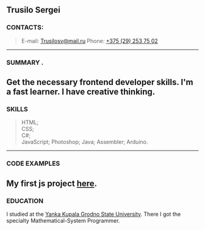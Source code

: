 
## Trusilo Sergei

### CONTACTS:
> E-mail: Trusilosv@mail.ru 
> Phone: [+375 (29) 253 75 02](tel:+375292537502)  
---
### SUMMARY .
Get the necessary frontend developer skills. I'm a fast learner. I have creative thinking.
---
### SKILLS 
> HTML;  
> CSS;  
> C#;  
> JavaScript;
> Photoshop;
> Java;
> Assembler;
> Arduino.
---
### CODE EXAMPLES
My first js project [here](https://github.com/trusilosv/calculate).
---
### EDUCATION 
I studied at the [Yanka Kupala Grodno State University](https://www.grsu.by/). There I got the specialty Mathematical-System Programmer.
